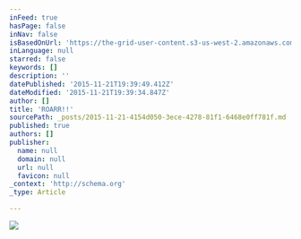 ```yaml
---
inFeed: true
hasPage: false
inNav: false
isBasedOnUrl: 'https://the-grid-user-content.s3-us-west-2.amazonaws.com/41487da4-d2ed-4595-990a-d95daa045010.png'
inLanguage: null
starred: false
keywords: []
description: ''
datePublished: '2015-11-21T19:39:49.412Z'
dateModified: '2015-11-21T19:39:34.847Z'
author: []
title: 'ROARR!!'
sourcePath: _posts/2015-11-21-4154d050-3ece-4278-81f1-6468e0ff781f.md
published: true
authors: []
publisher:
  name: null
  domain: null
  url: null
  favicon: null
_context: 'http://schema.org'
_type: Article

---
```

![](https://the-grid-user-content.s3-us-west-2.amazonaws.com/41487da4-d2ed-4595-990a-d95daa045010.png)